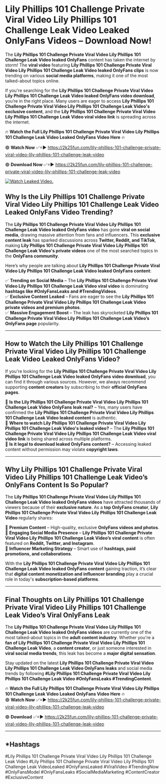 # Lily Phillips 101 Challenge Private Viral Video Lily Phillips 101 Challenge Leak Video Leaked OnlyFans Videos – Download Now!

The **Lily Phillips 101 Challenge Private Viral Video Lily Phillips 101 Challenge Leak Video leaked OnlyFans** content has taken the internet by storm! The **viral video** featuring **Lily Phillips 101 Challenge Private Viral Video Lily Phillips 101 Challenge Leak Video leaked OnlyFans clips** is now trending on various **social media platforms**, making it one of the most talked-about topics online.  

If you're searching for the **Lily Phillips 101 Challenge Private Viral Video Lily Phillips 101 Challenge Leak Video leaked OnlyFans video download**, you’re in the right place. Many users are eager to access **Lily Phillips 101 Challenge Private Viral Video Lily Phillips 101 Challenge Leak Video's exclusive content**, and the **Lily Phillips 101 Challenge Private Viral Video Lily Phillips 101 Challenge Leak Video viral video link** is spreading across the internet.  

🔥 **Watch the Full Lily Phillips 101 Challenge Private Viral Video Lily Phillips 101 Challenge Leak Video Leaked OnlyFans Video Here** 🔥  

🟢 **Watch Now** ✅=► https://2k25fun.com/lily-phillips-101-challenge-private-viral-video-lily-phillips-101-challenge-leak-video

🟢 **Download Now** ✅=► https://2k25fun.com/lily-phillips-101-challenge-private-viral-video-lily-phillips-101-challenge-leak-video

[![Watch Leaked Video.](https://miro.medium.com/v2/resize:fit:828/format:webp/1*cilzJN44JGOrTw9NJCrNHA.gif "Watch Leaked Video")](https://2k25fun.com/lily-phillips-101-challenge-private-viral-video-lily-phillips-101-challenge-leak-video)

## **Why Is the Lily Phillips 101 Challenge Private Viral Video Lily Phillips 101 Challenge Leak Video Leaked OnlyFans Video Trending?**  

The **Lily Phillips 101 Challenge Private Viral Video Lily Phillips 101 Challenge Leak Video leaked OnlyFans video** has gone **viral on social media**, drawing massive attention from fans and influencers. This **exclusive content leak** has sparked discussions across **Twitter, Reddit, and TikTok**, making **Lily Phillips 101 Challenge Private Viral Video Lily Phillips 101 Challenge Leak Video's private videos** one of the most searched topics in the **OnlyFans community**.  

Here’s why people are talking about **Lily Phillips 101 Challenge Private Viral Video Lily Phillips 101 Challenge Leak Video leaked OnlyFans content**:  

✅ **Trending on Social Media** – The **Lily Phillips 101 Challenge Private Viral Video Lily Phillips 101 Challenge Leak Video viral video** is dominating **hashtags like #OnlyFansLeaks and #TrendingVideos**.  
✅ **Exclusive Content Leaked** – Fans are eager to see the **Lily Phillips 101 Challenge Private Viral Video Lily Phillips 101 Challenge Leak Video private videos and premium photos**.  
✅ **Massive Engagement Boost** – The leak has skyrocketed **Lily Phillips 101 Challenge Private Viral Video Lily Phillips 101 Challenge Leak Video’s OnlyFans page** popularity.  

---

## **How to Watch the Lily Phillips 101 Challenge Private Viral Video Lily Phillips 101 Challenge Leak Video Leaked OnlyFans Video?**  

If you're looking for the **Lily Phillips 101 Challenge Private Viral Video Lily Phillips 101 Challenge Leak Video leaked OnlyFans video download**, you can find it through various sources. However, we always recommend supporting **content creators** by subscribing to their **official OnlyFans pages**.  

🔹 **Is the Lily Phillips 101 Challenge Private Viral Video Lily Phillips 101 Challenge Leak Video OnlyFans leak real?** – Yes, many users have confirmed the **Lily Phillips 101 Challenge Private Viral Video Lily Phillips 101 Challenge Leak Video leaked content** is authentic.  
🔹 **Where to watch Lily Phillips 101 Challenge Private Viral Video Lily Phillips 101 Challenge Leak Video's leaked video?** – The **Lily Phillips 101 Challenge Private Viral Video Lily Phillips 101 Challenge Leak Video viral video link** is being shared across multiple platforms.  
🔹 **Is it legal to download leaked OnlyFans content?** – Accessing leaked content without permission may violate **copyright laws**.  

---

## **Why Lily Phillips 101 Challenge Private Viral Video Lily Phillips 101 Challenge Leak Video’s OnlyFans Content Is So Popular?**  

The **Lily Phillips 101 Challenge Private Viral Video Lily Phillips 101 Challenge Leak Video leaked OnlyFans videos** have attracted thousands of viewers because of their **exclusive nature**. As a **top OnlyFans creator**, **Lily Phillips 101 Challenge Private Viral Video Lily Phillips 101 Challenge Leak Video** regularly shares:  

📌 **Premium Content** – High-quality, exclusive **OnlyFans videos and photos**.  
📌 **Engaging Social Media Presence** – **Lily Phillips 101 Challenge Private Viral Video Lily Phillips 101 Challenge Leak Video’s viral content** is often featured on **Reddit, Twitter, and Instagram**.  
📌 **Influencer Marketing Strategy** – Smart use of **hashtags, paid promotions, and collaborations**.  

With the **Lily Phillips 101 Challenge Private Viral Video Lily Phillips 101 Challenge Leak Video leaked OnlyFans content** gaining traction, it’s clear that **digital content monetization and influencer branding** play a crucial role in today's **subscription-based platforms**.  

---

## **Final Thoughts on Lily Phillips 101 Challenge Private Viral Video Lily Phillips 101 Challenge Leak Video’s Viral OnlyFans Leak**  

The **Lily Phillips 101 Challenge Private Viral Video Lily Phillips 101 Challenge Leak Video leaked OnlyFans videos** are currently one of the most talked-about topics in the **adult content industry**. Whether you're a **fan of Lily Phillips 101 Challenge Private Viral Video Lily Phillips 101 Challenge Leak Video**, a **content creator**, or just someone interested in **viral social media trends**, this leak has become a **major digital sensation**.  

Stay updated on the latest **Lily Phillips 101 Challenge Private Viral Video Lily Phillips 101 Challenge Leak Video OnlyFans leaks** and social media trends by following **#Lily Phillips 101 Challenge Private Viral Video Lily Phillips 101 Challenge Leak Video #OnlyFansLeaks #TrendingContent**.  

🔥 **Watch the Full Lily Phillips 101 Challenge Private Viral Video Lily Phillips 101 Challenge Leak Video Leaked OnlyFans Video Here** 🔥  
🟢 **Watch Now** ✅=► https://2k25fun.com/lily-phillips-101-challenge-private-viral-video-lily-phillips-101-challenge-leak-video

🟢 **Download** ✅=► https://2k25fun.com/lily-phillips-101-challenge-private-viral-video-lily-phillips-101-challenge-leak-video

---

## *Hashtags
#Lily Phillips 101 Challenge Private Viral Video Lily Phillips 101 Challenge Leak Video #Lily Phillips 101 Challenge Private Viral Video Lily Phillips 101 Challenge Leak VideoLeaked #OnlyFansLeaked #ViralVideo #TrendingNow #OnlyFansModel #OnlyFansLeaks #SocialMediaMarketing #ContentCreator #ExclusiveContent  
